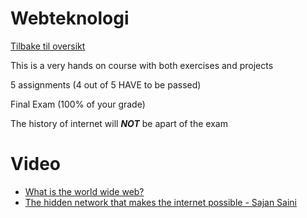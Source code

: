 # Webteknologi

[Tilbake til oversikt](../README.md)

This is a very hands on course with both exercises and projects

5 assignments (4 out of 5 HAVE to be passed)

Final Exam (100% of your grade)

The history of internet will **_NOT_** be apart of the exam

# Video

- [What is the world wide web?](https://youtu.be/J8hzJxb0rpc?si=hGL0eUXI94lNogNI)
- [The hidden network that makes the internet possible - Sajan Saini](https://youtu.be/er3v4PVNQqE?si=ZUTcTZlOFCqsRu6a)